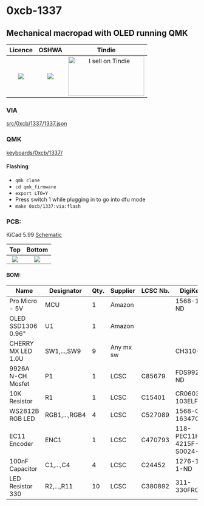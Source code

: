 # 0xcb-1337
## Mechanical macropad with OLED running QMK

Licence | OSHWA | Tindie
:-------------------------:|:-------------------------:|:-------------------------:
![](https://github.com/Conor-Burns/0xcb-1337/blob/main/IMG/LICENSE.svg) | [![](https://github.com/Conor-Burns/0xcb-1337/blob/main/PCB/rev3.0/OSHWA.svg)](https://certification.oshwa.org/de000113.html) | <a href="https://www.tindie.com/stores/0xcb/?ref=offsite_badges&utm_source=sellers_conorlburns&utm_medium=badges&utm_campaign=badge_large"><img src="https://d2ss6ovg47m0r5.cloudfront.net/badges/tindie-larges.png" alt="I sell on Tindie" width="200" height="104"></a>

### VIA

[src/0xcb/1337/1337.json](https://github.com/Conor-Burns/keyboards/tree/0xcb-1337/src/0xcb/1337)

### QMK

[keyboards/0xcb/1337/](https://github.com/Conor-Burns/qmk_firmware/tree/0xcb-1337/keyboards/0xcb/1337)

#### Flashing

* `qmk clone`
* `cd qmk_firmware`
* `export LTO=Y`
* Press switch 1 while plugging in to go into dfu mode
* `make 0xcb/1337:via:flash`

### PCB:
KiCad 5.99
[Schematic](https://github.com/Conor-Burns/0xcb-1337/blob/main/PCB/rev3.0/Schematic_1337.pdf)

Top | Bottom
:-------------------------:|:-------------------------:
![](https://github.com/Conor-Burns/0xcb-1337/blob/main/PCB/rev3.0/top.png)  |  ![](https://github.com/Conor-Burns/0xcb-1337/blob/main/PCB/rev3.0/bottom.png)




#### BOM:
|Name              |Designator   |Qty.|Supplier |LCSC Nb.|DigiKey Nb.              |
|------------------|-------------|----|---------|--------|-------------------------|
|Pro Micro - 5V    |MCU          |1   |Amazon   |        |1568-1060-ND             |
|OLED SSD1306 0.96"|U1           |1   |Amazon   |        |                         |
|CHERRY MX LED 1.0U|SW1,...,SW9  |9   |Any mx sw|        |CH310-ND                 |
|9926A N-CH Mosfet |P1           |1   |LCSC     |C85679  |FDS9926ACT-ND            |
|10K Resistor      |R1           |1   |LCSC     |C15401  |CR0603-JW-103ELFCT-ND    |
|WS2812B RGB LED   |RGB1,...,RGB4|4   |LCSC     |C527089 |1568-COM-16347CT-ND      |
|EC11 Encoder      |ENC1         |1   |LCSC     |C470793 |118-PEC11H-4215F-S0024-ND|
|100nF Capacitor   |C1,...,C4    |4   |LCSC     |C24452  |1276-1033-1-ND           |
|LED Resistor 330  |R2,...,R11   |10  |LCSC     |C380892 |311-330FRCT-ND           |
